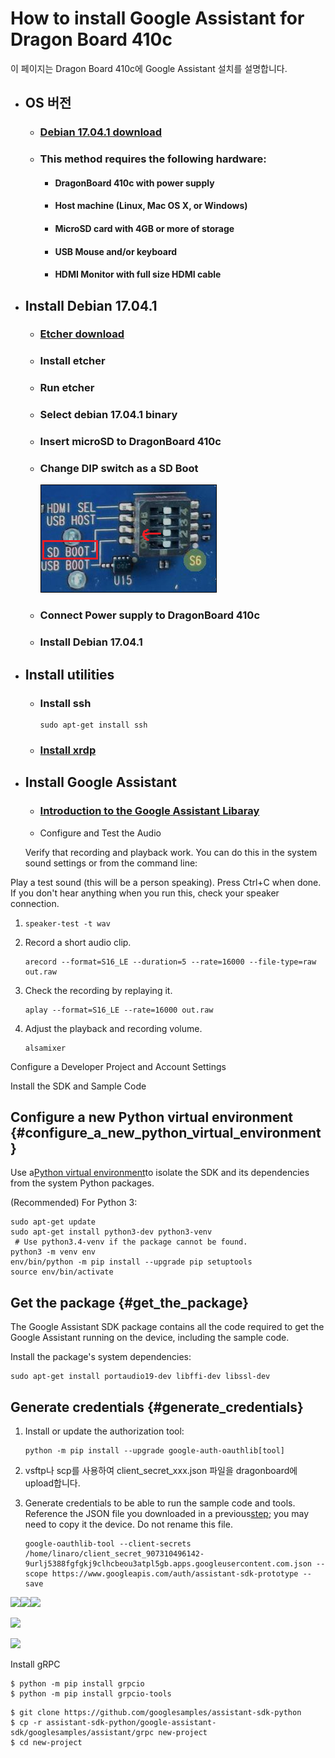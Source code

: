 # How to install Google Assistant for Dragon Board 410c

이 페이지는 Dragon Board 410c에 Google Assistant 설치를 설명합니다.

* ## OS 버전

  * ### [Debian 17.04.1 download](http://builds.96boards.org/releases/dragonboard410c/linaro/debian/17.04.1/dragonboard410c_sdcard_install_debian-246.zip)
  * ### This method requires the following hardware:

    * #### DragonBoard 410c with power supply
    * #### Host machine \(Linux, Mac OS X, or Windows\)
    * #### MicroSD card with 4GB or more of storage
    * #### USB Mouse and/or keyboard
    * #### HDMI Monitor with full size HDMI cable
* ## Install Debian 17.04.1

  * ### [Etcher download](https://etcher.io/)
  * ### Install etcher
  * ### Run etcher
  * ### Select debian 17.04.1 binary
  * ### Insert microSD to DragonBoard 410c
  * ### Change DIP switch as a SD Boot

    ![](/assets/dragonBoard410c_junper_sdboot.png)

  * ### Connect Power supply to DragonBoard 410c
  * ### Install Debian 17.04.1
* ## Install utilities

  * ### Install ssh

    ```
    sudo apt-get install ssh
    ```
  * ### [Install xrdp](./how-to-install-xrdp.md)
* ## Install Google Assistant

  * ### [Introduction to the Google Assistant Libaray](https://developers.google.com/assistant/sdk/guides/library/python/?hl=ko)
  * Configure and Test the Audio

  Verify that recording and playback work. You can do this in the system sound settings or from the command line:

Play a test sound \(this will be a person speaking\). Press Ctrl+C when done. If you don't hear anything when you run this, check your speaker connection.

1. ```
   speaker-test -t wav
   ```
2. Record a short audio clip.

   ```
   arecord --format=S16_LE --duration=5 --rate=16000 --file-type=raw out.raw
   ```

3. Check the recording by replaying it.

   ```
   aplay --format=S16_LE --rate=16000 out.raw
   ```

4. Adjust the playback and recording volume.

   ```
   alsamixer
   ```

Configure a Developer Project and Account Settings

Install the SDK and Sample Code

## Configure a new Python virtual environment {#configure_a_new_python_virtual_environment}

Use a[Python virtual environment](https://docs.python.org/3/library/venv.html)to isolate the SDK and its dependencies from the system Python packages.

\(Recommended\) For Python 3:

```
sudo apt-get update
sudo apt-get install python3-dev python3-venv
 # Use python3.4-venv if the package cannot be found.
python3 -m venv env
env/bin/python -m pip install --upgrade pip setuptools
source env/bin/activate
```

## Get the package {#get_the_package}

The Google Assistant SDK package contains all the code required to get the Google Assistant running on the device, including the sample code.

Install the package's system dependencies:

```
sudo apt-get install portaudio19-dev libffi-dev libssl-dev
```

## Generate credentials {#generate_credentials}

1. Install or update the authorization tool:

   ```
   python -m pip install --upgrade google-auth-oauthlib[tool]
   ```

2. vsftp나 scp를 사용하여 client\_secret\_xxx.json 파일을 dragonboard에 upload합니다.

1. Generate credentials to be able to run the sample code and tools. Reference the JSON file you downloaded in a previous[step](https://developers.google.com/assistant/sdk/guides/library/python/embed/config-dev-project-and-account?hl=ko); you may need to copy it the device. Do not rename this file.

   ```
   google-oauthlib-tool --client-secrets /home/linaro/client_secret_907310496142-9urlj5388fgfgkj9clhcbeou3atpl5gb.apps.googleusercontent.com.json --scope https://www.googleapis.com/auth/assistant-sdk-prototype --save   
   ```

![](/assets/dragonBoard_google_assistant_step_1.png)![](/assets/dragonBoard_google_assistant_step_2.png)![](/assets/dragonBoard_google_assistant_step_3.png)

![](/assets/dragonBoard_google_assistant_step_4.png)

![](/assets/dragonBoard_google_assistant_step_5.png)



Install gRPC

```
$ python -m pip install grpcio
$ python -m pip install grpcio-tools 
```

```
$ git clone https://github.com/googlesamples/assistant-sdk-python
$ cp -r assistant-sdk-python/google-assistant-sdk/googlesamples/assistant/grpc new-project
$ cd new-project
```



